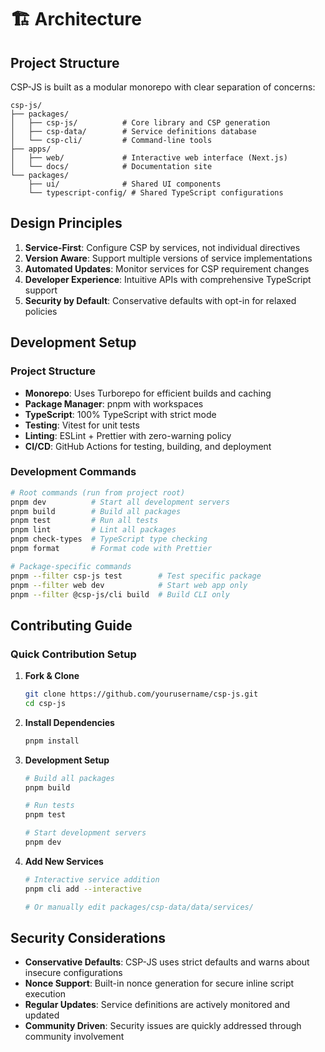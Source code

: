 # 🏗️ Architecture

## Project Structure

CSP-JS is built as a modular monorepo with clear separation of concerns:

```
csp-js/
├── packages/
│   ├── csp-js/          # Core library and CSP generation
│   ├── csp-data/        # Service definitions database
│   └── csp-cli/         # Command-line tools
├── apps/
│   ├── web/             # Interactive web interface (Next.js)
│   └── docs/            # Documentation site
└── packages/
    ├── ui/              # Shared UI components
    └── typescript-config/ # Shared TypeScript configurations
```

## Design Principles

1. **Service-First**: Configure CSP by services, not individual directives
2. **Version Aware**: Support multiple versions of service implementations
3. **Automated Updates**: Monitor services for CSP requirement changes
4. **Developer Experience**: Intuitive APIs with comprehensive TypeScript support
5. **Security by Default**: Conservative defaults with opt-in for relaxed policies

## Development Setup

### Project Structure

- **Monorepo**: Uses Turborepo for efficient builds and caching
- **Package Manager**: pnpm with workspaces
- **TypeScript**: 100% TypeScript with strict mode
- **Testing**: Vitest for unit tests
- **Linting**: ESLint + Prettier with zero-warning policy
- **CI/CD**: GitHub Actions for testing, building, and deployment

### Development Commands

```bash
# Root commands (run from project root)
pnpm dev          # Start all development servers
pnpm build        # Build all packages
pnpm test         # Run all tests
pnpm lint         # Lint all packages
pnpm check-types  # TypeScript type checking
pnpm format       # Format code with Prettier

# Package-specific commands
pnpm --filter csp-js test        # Test specific package
pnpm --filter web dev            # Start web app only
pnpm --filter @csp-js/cli build  # Build CLI only
```

## Contributing Guide

### Quick Contribution Setup

1. **Fork & Clone**
   ```bash
   git clone https://github.com/yourusername/csp-js.git
   cd csp-js
   ```

2. **Install Dependencies**
   ```bash
   pnpm install
   ```

3. **Development Setup**
   ```bash
   # Build all packages
   pnpm build
   
   # Run tests
   pnpm test
   
   # Start development servers
   pnpm dev
   ```

4. **Add New Services**
   ```bash
   # Interactive service addition
   pnpm cli add --interactive
   
   # Or manually edit packages/csp-data/data/services/
   ```

## Security Considerations

- **Conservative Defaults**: CSP-JS uses strict defaults and warns about insecure configurations
- **Nonce Support**: Built-in nonce generation for secure inline script execution
- **Regular Updates**: Service definitions are actively monitored and updated
- **Community Driven**: Security issues are quickly addressed through community involvement